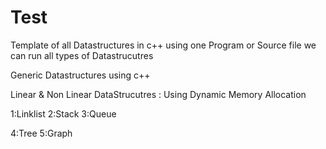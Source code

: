 # Test
Template of all Datastructures in c++
using one Program or Source file we can run all types of Datastrucutres

Generic Datastructures using c++

Linear & Non Linear DataStrucutres : Using Dynamic Memory Allocation

1:Linklist
2:Stack
3:Queue

4:Tree
5:Graph
